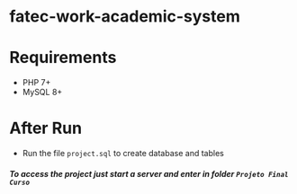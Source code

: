 # fatec-work-academic-system

# Requirements
- PHP 7+
- MySQL 8+

# After Run
- Run the file `project.sql` to create database and tables

##### To access the project just start a server and enter in folder `Projeto Final Curso`
